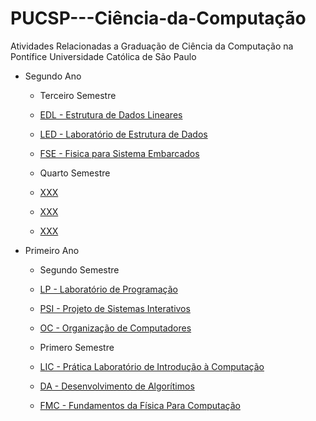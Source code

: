 # PUCSP---Ciência-da-Computação
Atividades Relacionadas a Graduação de Ciência da Computação na Pontífice Universidade Católica de São Paulo

- Segundo Ano
  - Terceiro Semestre
  - [EDL - Estrutura de Dados Lineares](https://github.com/LeoMSgit/PUCSP---Ciencia_da_Computacao/tree/main/Terceiro%20Semestre/EDL)
  - [LED - Laboratório de Estrutura de Dados](https://github.com/LeoMSgit/PUCSP---Ciencia_da_Computacao/tree/main/Terceiro%20Semestre/LED)
  - [FSE - Fisica para Sistema Embarcados](https://github.com/LeoMSgit/PUCSP---Ciencia_da_Computacao/tree/main/Terceiro%20Semestre/FSE)

  - Quarto Semestre
  - [XXX]()
  - [XXX]()
  - [XXX]() 


- Primeiro Ano
  - Segundo Semestre
  - [LP - Laboratório de Programação](https://github.com/LeoMSgit/PUCSP---Ciencia_da_Computacao/tree/main/Segundo%20Semestre/LP%20-%20Laborat%C3%B3rio%20de%20Programa%C3%A7%C3%A3o)
  - [PSI - Projeto de Sistemas Interativos](https://github.com/LeoMSgit/PUCSP---Ciencia_da_Computacao/tree/main/Segundo%20Semestre/PSI%20-%20Projeto%20de%20Sistemas%20Interativos)
  - [OC - Organização de Computadores](https://github.com/LeoMSgit/PUCSP---Ciencia_da_Computacao/tree/main/Segundo%20Semestre/OC%20-%20Organiza%C3%A7%C3%A3o%20de%20Computadores)

  - Primero Semestre
  - [LIC - Prática Laboratório de Introdução à Computação](https://github.com/LeoMSgit/PUCSP---Ciencia-da-Computacao/tree/main/Primeiro%20Semestre/Pr%C3%A1tica%20Laborat%C3%B3rio%20de%20Introdu%C3%A7%C3%A3o%20a%20Computa%C3%A7%C3%A3o)
  - [DA - Desenvolvimento de Algorítimos](https://github.com/LeoMSgit/PUCSP---Ciencia-da-Computacao/tree/main/Primeiro%20Semestre/Desenvolvimento%20de%20Algor%C3%ADtimos)
  - [FMC - Fundamentos da Física Para Computação](https://github.com/LeoMSgit/PUCSP---Ciencia-da-Computacao/tree/main/Primeiro%20Semestre/FMC%20-%20Fundamentos%20da%20F%C3%ADsica%20Para%20Computa%C3%A7%C3%A3o/Arduino) 
